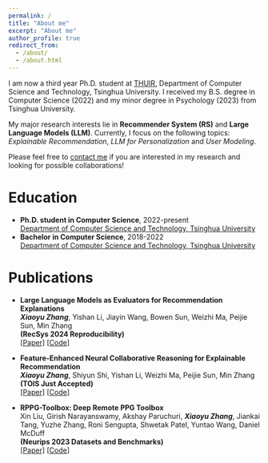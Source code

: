 ```yaml
---
permalink: /
title: "About me"
excerpt: "About me"
author_profile: true
redirect_from: 
  - /about/
  - /about.html
---
```


I am now a third year Ph.D. student at [THUIR](http://www.thuir.cn/), Department of Computer Science and Technology, Tsinghua University. I received my B.S. degree in Computer Science (2022) and my minor degree in Psychology (2023) from Tsinghua University.

My major research interests lie in **Recommender System (RS)** and **Large Language Models (LLM)**. Currently, I focus on the following topics: *Explainable Recommendation*, *LLM for Personalization* and *User Modeling*.

Please feel free to [contact me](mailto:zhxy0925@gmail.com) if you are interested in my research and looking for possible collaborations!


Education
======
* **Ph.D. student in Computer Science**, 2022-present <br>
  [Department of Computer Science and Technology, Tsinghua University](https://www.cs.tsinghua.edu.cn/csen/)
* **Bachelor in Computer Science**, 2018-2022 <br>
  [Department of Computer Science and Technology, Tsinghua University](https://www.cs.tsinghua.edu.cn/csen/)


Publications
======
* **Large Language Models as Evaluators for Recommendation Explanations** <br>
  ***Xiaoyu Zhang***, Yishan Li, Jiayin Wang, Bowen Sun, Weizhi Ma, Peijie Sun, Min Zhang <br>
  **(RecSys 2024 Reproducibility)**<br>
  [[Paper]](https://arxiv.org/abs/2406.03248) [[Code]](https://github.com/Xiaoyu-SZ/LLMasEvaluator)

* **Feature-Enhanced Neural Collaborative Reasoning for Explainable Recommendation** <br> 
  ***Xiaoyu Zhang***, Shiyun Shi, Yishan Li, Weizhi Ma, Peijie Sun, Min Zhang<br>
  **(TOIS Just Accepted)**<br>
  [[Paper]](https://dl.acm.org/doi/abs/10.1145/3690381) [[Code]](https://github.com/Xiaoyu-SZ/FencrCode)

* **RPPG-Toolbox: Deep Remote PPG Toolbox** <br> 
  Xin Liu, Girish Narayanswamy, Akshay Paruchuri, ***Xiaoyu Zhang***, Jiankai Tang, Yuzhe Zhang, Roni Sengupta, Shwetak Patel, Yuntao Wang, Daniel McDuff <br>
  **(Neurips 2023 Datasets and Benchmarks)**<br>
  [[Paper]](https://proceedings.neurips.cc/paper_files/paper/2023/file/d7d0d548a6317407e02230f15ce75817-Paper-Datasets_and_Benchmarks.pdf) [[Code]](https://github.com/ubicomplab/rPPG-Toolbox)


 
<!-- <script type="text/javascript" id="clustrmaps" src="//clustrmaps.com/map_v2.js?d=ntPmnUOUiTp6VVk_fiKXf6vboAHV_ss2pwMEJguMFOo&cl=ffffff&w=a"></script> -->
